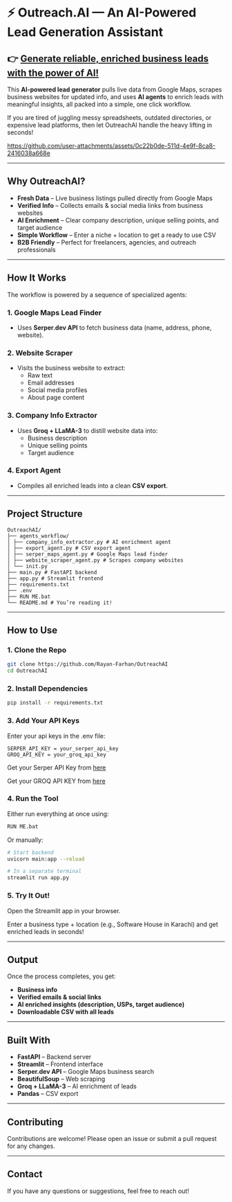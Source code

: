 # ⚡ Outreach.AI — An AI-Powered Lead Generation Assistant

## 👉 **[Generate reliable, enriched business leads with the power of AI!](https://github.com/Rayan-Farhan/OutreachAI)**

This **AI-powered lead generator** pulls live data from Google Maps, scrapes business websites for updated info, and uses **AI agents** to enrich leads with meaningful insights, all packed into a simple, one click workflow.

If you are tired of juggling messy spreadsheets, outdated directories, or expensive lead platforms, then let OutreachAI handle the heavy lifting in seconds!

https://github.com/user-attachments/assets/0c22b0de-511d-4e9f-8ca8-2416038a668e

---

## Why OutreachAI?

- **Fresh Data** – Live business listings pulled directly from Google Maps  
- **Verified Info** – Collects emails & social media links from business websites  
- **AI Enrichment** – Clear company description, unique selling points, and target audience  
- **Simple Workflow** – Enter a niche + location to get a ready to use CSV  
- **B2B Friendly** – Perfect for freelancers, agencies, and outreach professionals  

---

## How It Works

The workflow is powered by a sequence of specialized agents:

### 1. Google Maps Lead Finder  
- Uses **Serper.dev API** to fetch business data (name, address, phone, website).  

### 2. Website Scraper  
- Visits the business website to extract:  
  - Raw text  
  - Email addresses  
  - Social media profiles  
  - About page content  

### 3. Company Info Extractor  
- Uses **Groq + LLaMA-3** to distill website data into:  
  - Business description  
  - Unique selling points  
  - Target audience  

### 4. Export Agent  
- Compiles all enriched leads into a clean **CSV export**.  

---

## Project Structure

```
OutreachAI/
├── agents_workflow/
│ ├── company_info_extractor.py # AI enrichment agent
│ ├── export_agent.py # CSV export agent
│ ├── serper_maps_agent.py # Google Maps lead finder
│ ├── website_scraper_agent.py # Scrapes company websites
│ └── init.py
├── main.py # FastAPI backend
├── app.py # Streamlit frontend
├── requirements.txt
├── .env
├── RUN ME.bat
└── README.md # You’re reading it!
```

---

## How to Use

### 1. Clone the Repo

```bash
git clone https://github.com/Rayan-Farhan/OutreachAI
cd OutreachAI
```

### 2. Install Dependencies

```bash
pip install -r requirements.txt
```

### 3. Add Your API Keys

Enter your api keys in the .env file:

```env
SERPER_API_KEY = your_serper_api_key
GROQ_API_KEY = your_groq_api_key
```

Get your Serper API Key from [here](https://serper.dev)

Get your GROQ API KEY from [here](https://groq.com)

### 4. Run the Tool

Either run everything at once using:

```bash
RUN ME.bat
```

Or manually:

```bash
# Start backend
uvicorn main:app --reload

# In a separate terminal
streamlit run app.py
```

### 5. Try It Out!

Open the Streamlit app in your browser.

Enter a business type + location (e.g., Software House in Karachi) and get enriched leads in seconds!

---

## Output

Once the process completes, you get:

- **Business info**
- **Verified emails & social links**
- **AI enriched insights (description, USPs, target audience)**
- **Downloadable CSV with all leads**

---

## Built With

- **FastAPI** – Backend server
- **Streamlit** – Frontend interface
- **Serper.dev API** – Google Maps business search
- **BeautifulSoup** – Web scraping
- **Groq + LLaMA-3** – AI enrichment of leads
- **Pandas** – CSV export

---

## **Contributing**

Contributions are welcome! Please open an issue or submit a pull request for any changes. 

---

## **Contact**

If you have any questions or suggestions, feel free to reach out!
